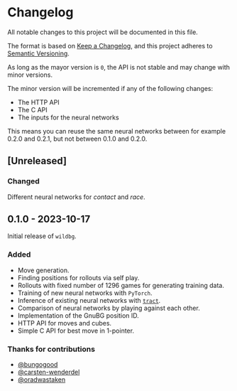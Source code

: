 # Changelog

All notable changes to this project will be documented in this file.

The format is based on [Keep a Changelog](https://keepachangelog.com/en/1.1.0/),
and this project adheres to [Semantic Versioning](https://semver.org/spec/v2.0.0.html).

As long as the mayor version is `0`, the API is not stable and may change with minor versions.

The minor version will be incremented if any of the following changes:
- The HTTP API
- The C API
- The inputs for the neural networks

This means you can reuse the same neural networks between for example 0.2.0 and 0.2.1, but not between 0.1.0 and 0.2.0.

## [Unreleased]

### Changed

Different neural networks for _contact_ and _race_.

## 0.1.0 - 2023-10-17

Initial release of `wildbg`.

### Added

- Move generation.
- Finding positions for rollouts via self play.
- Rollouts with fixed number of 1296 games for generating training data.
- Training of new neural networks with `PyTorch`.
- Inference of existing neural networks with [`tract`](https://github.com/sonos/tract).
- Comparison of neural networks by playing against each other.
- Implementation of the GnuBG position ID.
- HTTP API for moves and cubes.
- Simple C API for best move in 1-pointer.

### Thanks for contributions
- [@bungogood](https://github.com/bungogood)
- [@carsten-wenderdel](https://github.com/carsten-wenderdel)
- [@oradwastaken](https://github.com/oradwastaken)
